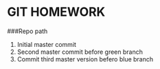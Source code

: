 # GIT HOMEWORK

###Repo path

1. Initial master commit
2. Second master commit before green branch
3. Commit third master version befero blue branch
